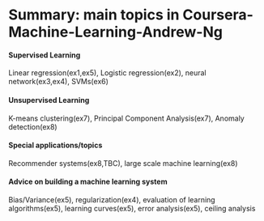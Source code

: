 # Summary: main topics in Coursera-Machine-Learning-Andrew-Ng
#### Supervised Learning
Linear regression(ex1,ex5), Logistic regression(ex2), neural network(ex3,ex4), SVMs(ex6)

#### Unsupervised Learning
K-means clustering(ex7), Principal Component Analysis(ex7), Anomaly detection(ex8)

#### Special applications/topics
Recommender systems(ex8,TBC), large scale machine learning(ex8)

#### Advice on building a machine learning system
Bias/Variance(ex5), regularization(ex4), evaluation of learning algorithms(ex5), learning curves(ex5), 
error analysis(ex5), ceiling analysis
